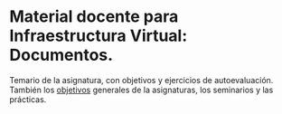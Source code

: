 Material docente para Infraestructura Virtual: Documentos.
=====

Temario de la asignatura, con objetivos y ejercicios de
autoevaluación. También los [objetivos](objetivos.md) generales  de la
asignaturas, los seminarios y las prácticas. 
